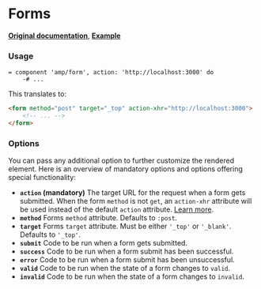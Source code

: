# Forms

**[Original documentation](https://www.ampproject.org/docs/reference/components/amp-form)**, **[Example](https://ampbyexample.com/components/amp-form/)**

### Usage

```haml
= component 'amp/form', action: 'http://localhost:3000' do
    -# ...
```

This translates to:

```html
<form method="post" target="_top" action-xhr="http://localhost:3000">
    <!-- ... -->
</form>
```

### Options

You can pass any additional option to further customize the rendered element. Here is an overview of mandatory options and options offering special functionality:

* **`action` (mandatory)** The target URL for the request when a form gets submitted. When the form `method` is not `get`, an `action-xhr` attribute will be used instead of the default `action` attribute. [Learn more](https://www.ampproject.org/docs/reference/components/amp-form#action).
* **`method`** Forms `method` attribute. Defaults to `:post`.
* **`target`** Forms `target` attribute. Must be either `'_top'` or `'_blank'`. Defaults to `'_top'`.
* **`submit`** Code to be run when a form gets submitted.
* **`success`** Code to be run when a form submit has been successful.
* **`error`** Code to be run when a form submit has been unsuccessful.
* **`valid`** Code to be run when the state of a form changes to `valid`.
* **`invalid`** Code to be run when the state of a form changes to `invalid`.
